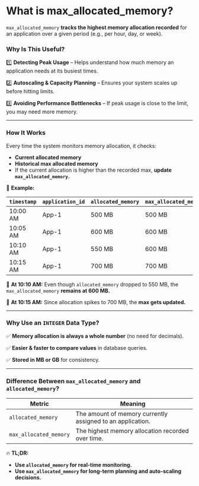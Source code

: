 # What is max_allocated_memory?

`max_allocated_memory` **tracks the highest memory allocation recorded** for an application over a given period (e.g., per hour, day, or week).

### **Why Is This Useful?**

1️⃣ **Detecting Peak Usage** – Helps understand how much memory an application needs at its busiest times.

2️⃣ **Autoscaling & Capacity Planning** – Ensures your system scales up before hitting limits.

3️⃣ **Avoiding Performance Bottlenecks** – If peak usage is close to the limit, you may need more memory.

---

### **How It Works**

Every time the system monitors memory allocation, it checks:

- **Current allocated memory**
- **Historical max allocated memory**
- If the current allocation is higher than the recorded max, **update `max_allocated_memory`.**

🚀 **Example:**

| `timestamp` | `application_id` | `allocated_memory` | `max_allocated_memory` |
| --- | --- | --- | --- |
| 10:00 AM | App-1 | 500 MB | 500 MB |
| 10:05 AM | App-1 | 600 MB | 600 MB |
| 10:10 AM | App-1 | 550 MB | 600 MB |
| 10:15 AM | App-1 | 700 MB | 700 MB |

🔹 **At 10:10 AM:** Even though `allocated_memory` dropped to 550 MB, the `max_allocated_memory` **remains at 600 MB.**

🔹 **At 10:15 AM:** Since allocation spikes to 700 MB, the **max gets updated.**

---

### **Why Use an `INTEGER` Data Type?**

✅ **Memory allocation is always a whole number** (no need for decimals).

✅ **Easier & faster to compare values** in database queries.

✅ **Stored in MB or GB** for consistency.

---

### **Difference Between `max_allocated_memory` and `allocated_memory`?**

| **Metric** | **Meaning** |
| --- | --- |
| `allocated_memory` | The amount of memory currently assigned to an application. |
| `max_allocated_memory` | The highest memory allocation recorded over time. |

🔥 **TL;DR:**

- **Use `allocated_memory` for real-time monitoring.**
- **Use `max_allocated_memory` for long-term planning and auto-scaling decisions.**
